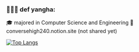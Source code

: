 ### 👩🏻‍💻 def yangha:

<!--
**conversehigh240/conversehigh240** is a ✨ _special_ ✨ repository because its `README.md` (this file) appears on your GitHub profile.

Here are some ideas to get you started:

- 🔭 I’m currently working on ...
- 🌱 I’m currently learning ...
- 👯 I’m looking to collaborate on ...
- 🤔 I’m looking for help with ...
- 💬 Ask me about ...
- 📫 How to reach me: ...
- 😄 Pronouns: ...
- ⚡ Fun fact: ...
![Top Langs](https://github-readme-stats.vercel.app/api/top-langs/?username=conversehigh240&layout=compact)
-->

🎓 majored in Computer Science and Engineering
🔗 conversehigh240.notion.site (not shared yet)

[![Top Langs](https://github-readme-stats-git-masterrstaa-rickstaa.vercel.app/api/top-langs/?username=conversehigh240&layout=compact&theme=dark)](https://github.com/anuraghazra/github-readme-stats)


